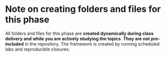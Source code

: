 
# **Note on creating folders and files for this phase**

All folders and files for this phase are **created dynamically during class delivery and while you are actively studying the topics**. 
**They are not pre-included** in the repository. The framework is created by running scheduled labs and reproducible closures.
